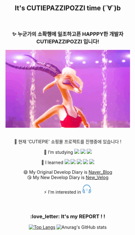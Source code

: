<div align="center">
  
## It's CUTIEPAZZIPOZZI time (´∀`)b

<br>

### :sparkles: 누군가의 소확행에 일조하고픈 HAPPPY한 개발자 CUTIEPAZZIPOZZI 입니다!

<img src="./image/가젤들썩들썩.gif" width="400" height="250"/>

<br>
<br>

:running: 현재 'CUTIEPIE' 쇼핑몰 프로젝트를 진행중에 있습니다 !

🔭 I’m studying
<img src="https://img.shields.io/badge/Java-ED8B00?style=for-the-badge&logo=java&logoColor=white">
<img src="https://img.shields.io/badge/Spring-6DB33F?style=for-the-badge&logo=spring&logoColor=white">
<img src="https://img.shields.io/badge/MySQL-4479A1?style=for-the-badge&logo=mysql&logoColor=white">

🌱 I learned
<img src="https://img.shields.io/badge/HTML-239120?style=for-the-badge&logo=html5&logoColor=white">
<img src="https://img.shields.io/badge/CSS-239120?&style=for-the-badge&logo=css3&logoColor=white">
<img src="https://img.shields.io/badge/JavaScript-F7DF1E?&style=for-the-badge&logo=javascript3&logoColor=white">
<img src="https://img.shields.io/badge/C%2B%2B-00599C?style=for-the-badge&logo=c%2B%2B&logoColor=white">
<img src="https://img.shields.io/badge/C-00599C?style=for-the-badge&logo=c&logoColor=white">

😄 My Original Develop Diary is
[Naver_Blog](https://blog.naver.com/sugamypapa)
  <br>
😘 My New Develop Diary is
[New_Velog](https://velog.io/@ddungdding)

⚡ I'm interested in
<img src="./image/음악.png" width="30" height="30" />

<br>

 <h3> :love_letter: It's my REPORT ! ! </h3>

[![Top Langs](https://github-readme-stats.vercel.app/api/top-langs/?username=Cutiepazzipozzi)](https://github.com/Cutiepazzipozzi/github-readme-stats)
![Anurag's GitHub stats](https://github-readme-stats.vercel.app/api?username=Cutiepazzipozzi&theme=vue&show_icons=true)

